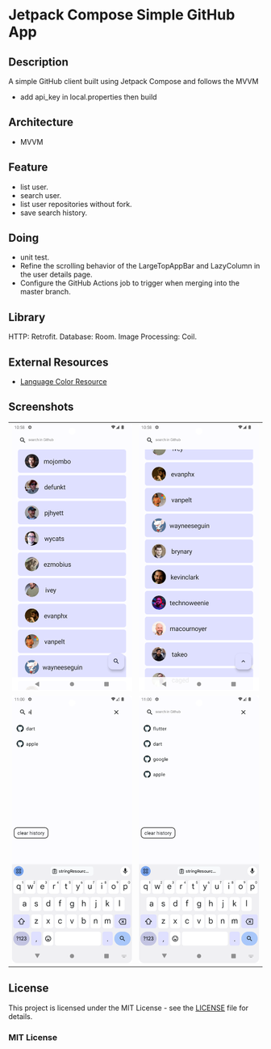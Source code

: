 # Jetpack Compose Simple GitHub App

## Description

A simple GitHub client built using Jetpack Compose and follows the MVVM

- add api_key in local.properties then build

## Architecture

- MVVM

## Feature

- list user.
- search user.
- list user repositories without fork.
- save search history.

## Doing

- unit test.
- Refine the scrolling behavior of the LargeTopAppBar and LazyColumn in the user details page.
- Configure the GitHub Actions job to trigger when merging into the master branch.

## Library

HTTP: Retrofit.
Database: Room.
Image Processing: Coil.

## External Resources

- [Language Color Resource](https://github.com/github-linguist/linguist/blob/master/lib/linguist/languages.yml)

## Screenshots

|                               |                               |                           
|:-----------------------------:|:-----------------------------:|
| ![Image 1](simpleImage/1.png) | ![Image 4](simpleImage/2.png) | 
| ![Image 8](simpleImage/4.png) | ![Image 7](simpleImage/3.png) |

## License

This project is licensed under the MIT License - see the [LICENSE](LICENSE) file for details.

### MIT License



